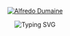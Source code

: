 <p align="center">
  <a href="https://github.com/alkon12"><img src="https://readme-typing-svg.demolab.com?font=Fira+Code&weight=600&size=30&duration=1&pause=1000&color=FFFFFF&background=FF000000&center=true&width=435&lines=Alfredo+Dumaine" alt="Alfredo Dumaine" /></a>
</p>
<p align="center">
<img src="https://readme-typing-svg.demolab.com?font=Fira+Code&weight=500&pause=1000&color=FFFFFF&background=FF000000&center=true&width=435&lines=Full-stack+web+developer;3%2B+years+of+experience+in+coding;Always+learning+new+things" alt="Typing SVG" />
</p>

